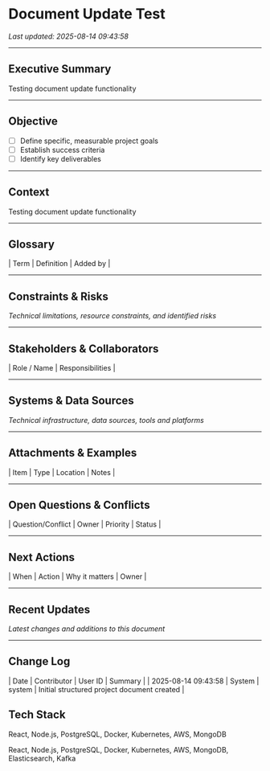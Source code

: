 # Document Update Test
_Last updated: 2025-08-14 09:43:58_

---

## Executive Summary
Testing document update functionality

---

## Objective
- [ ] Define specific, measurable project goals
- [ ] Establish success criteria
- [ ] Identify key deliverables

---

## Context
Testing document update functionality

---

## Glossary

| Term | Definition | Added by |

---

## Constraints & Risks
*Technical limitations, resource constraints, and identified risks*

---

## Stakeholders & Collaborators

| Role / Name | Responsibilities |

---

## Systems & Data Sources
*Technical infrastructure, data sources, tools and platforms*

---

## Attachments & Examples

| Item | Type | Location | Notes |

---

## Open Questions & Conflicts

| Question/Conflict | Owner | Priority | Status |

---

## Next Actions

| When | Action | Why it matters | Owner |

---

## Recent Updates
*Latest changes and additions to this document*

---

## Change Log

| Date | Contributor | User ID | Summary |
| 2025-08-14 09:43:58 | System | system | Initial structured project document created |

## Tech Stack
React, Node.js, PostgreSQL, Docker, Kubernetes, AWS, MongoDB

React, Node.js, PostgreSQL, Docker, Kubernetes, AWS, MongoDB, Elasticsearch, Kafka


